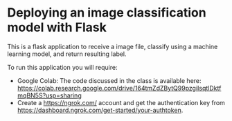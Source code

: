 # Deploying an image classification model with Flask
This is a flask application to receive a image file, classify using a machine learning model, and return resulting label.

To run this application you will require:
* Google Colab: The code discussed in the class is available here: https://colab.research.google.com/drive/164tmZdZBytQ99pzgiIsqtlDktfmqBN5S?usp=sharing
* Create a https://ngrok.com/ account and get the authentication key from https://dashboard.ngrok.com/get-started/your-authtoken.

